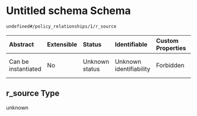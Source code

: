 # Untitled schema Schema

```txt
undefined#/policy_relationships/1/r_source
```



| Abstract            | Extensible | Status         | Identifiable            | Custom Properties | Additional Properties | Access Restrictions | Defined In                                                                                            |
| :------------------ | :--------- | :------------- | :---------------------- | :---------------- | :-------------------- | :------------------ | :---------------------------------------------------------------------------------------------------- |
| Can be instantiated | No         | Unknown status | Unknown identifiability | Forbidden         | Allowed               | none                | [policy-valid-1.json\*](../../../schemas/validation_tests/policy-valid-1.json "open original schema") |

## r\_source Type

unknown
